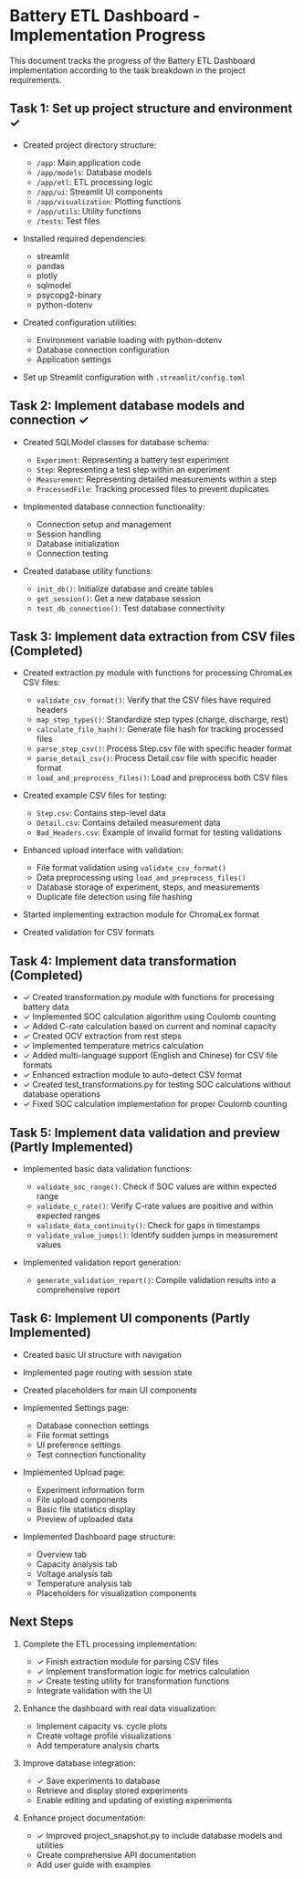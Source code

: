 # Battery ETL Dashboard - Implementation Progress

This document tracks the progress of the Battery ETL Dashboard implementation according to the task breakdown in the project requirements.

## Task 1: Set up project structure and environment ✓

- Created project directory structure:
  - `/app`: Main application code
  - `/app/models`: Database models
  - `/app/etl`: ETL processing logic
  - `/app/ui`: Streamlit UI components
  - `/app/visualization`: Plotting functions
  - `/app/utils`: Utility functions
  - `/tests`: Test files

- Installed required dependencies:
  - streamlit
  - pandas
  - plotly
  - sqlmodel
  - psycopg2-binary
  - python-dotenv

- Created configuration utilities:
  - Environment variable loading with python-dotenv
  - Database connection configuration
  - Application settings

- Set up Streamlit configuration with `.streamlit/config.toml`

## Task 2: Implement database models and connection ✓

- Created SQLModel classes for database schema:
  - `Experiment`: Representing a battery test experiment
  - `Step`: Representing a test step within an experiment
  - `Measurement`: Representing detailed measurements within a step
  - `ProcessedFile`: Tracking processed files to prevent duplicates

- Implemented database connection functionality:
  - Connection setup and management
  - Session handling
  - Database initialization
  - Connection testing

- Created database utility functions:
  - `init_db()`: Initialize database and create tables
  - `get_session()`: Get a new database session
  - `test_db_connection()`: Test database connectivity

## Task 3: Implement data extraction from CSV files (Completed)

- Created extraction.py module with functions for processing ChromaLex CSV files:
  - `validate_csv_format()`: Verify that the CSV files have required headers
  - `map_step_types()`: Standardize step types (charge, discharge, rest)
  - `calculate_file_hash()`: Generate file hash for tracking processed files
  - `parse_step_csv()`: Process Step.csv file with specific header format
  - `parse_detail_csv()`: Process Detail.csv file with specific header format
  - `load_and_preprocess_files()`: Load and preprocess both CSV files

- Created example CSV files for testing:
  - `Step.csv`: Contains step-level data
  - `Detail.csv`: Contains detailed measurement data
  - `Bad_Headers.csv`: Example of invalid format for testing validations

- Enhanced upload interface with validation:
  - File format validation using `validate_csv_format()`
  - Data preprocessing using `load_and_preprocess_files()`
  - Database storage of experiment, steps, and measurements
  - Duplicate file detection using file hashing

- Started implementing extraction module for ChromaLex format
- Created validation for CSV formats

## Task 4: Implement data transformation (Completed)

- ✓ Created transformation.py module with functions for processing battery data
- ✓ Implemented SOC calculation algorithm using Coulomb counting
- ✓ Added C-rate calculation based on current and nominal capacity
- ✓ Created OCV extraction from rest steps
- ✓ Implemented temperature metrics calculation
- ✓ Added multi-language support (English and Chinese) for CSV file formats
- ✓ Enhanced extraction module to auto-detect CSV format
- ✓ Created test_transformations.py for testing SOC calculations without database operations
- ✓ Fixed SOC calculation implementation for proper Coulomb counting

## Task 5: Implement data validation and preview (Partly Implemented)

- Implemented basic data validation functions:
  - `validate_soc_range()`: Check if SOC values are within expected range
  - `validate_c_rate()`: Verify C-rate values are positive and within expected ranges
  - `validate_data_continuity()`: Check for gaps in timestamps
  - `validate_value_jumps()`: Identify sudden jumps in measurement values

- Implemented validation report generation:
  - `generate_validation_report()`: Compile validation results into a comprehensive report

## Task 6: Implement UI components (Partly Implemented)

- Created basic UI structure with navigation
- Implemented page routing with session state
- Created placeholders for main UI components

- Implemented Settings page:
  - Database connection settings
  - File format settings
  - UI preference settings
  - Test connection functionality

- Implemented Upload page:
  - Experiment information form
  - File upload components
  - Basic file statistics display
  - Preview of uploaded data

- Implemented Dashboard page structure:
  - Overview tab
  - Capacity analysis tab
  - Voltage analysis tab
  - Temperature analysis tab
  - Placeholders for visualization components

## Next Steps

1. Complete the ETL processing implementation:
   - ✓ Finish extraction module for parsing CSV files
   - ✓ Implement transformation logic for metrics calculation
   - ✓ Create testing utility for transformation functions
   - Integrate validation with the UI

2. Enhance the dashboard with real data visualization:
   - Implement capacity vs. cycle plots
   - Create voltage profile visualizations 
   - Add temperature analysis charts

3. Improve database integration:
   - ✓ Save experiments to database
   - Retrieve and display stored experiments
   - Enable editing and updating of existing experiments

4. Enhance project documentation:
   - ✓ Improved project_snapshot.py to include database models and utilities
   - Create comprehensive API documentation
   - Add user guide with examples